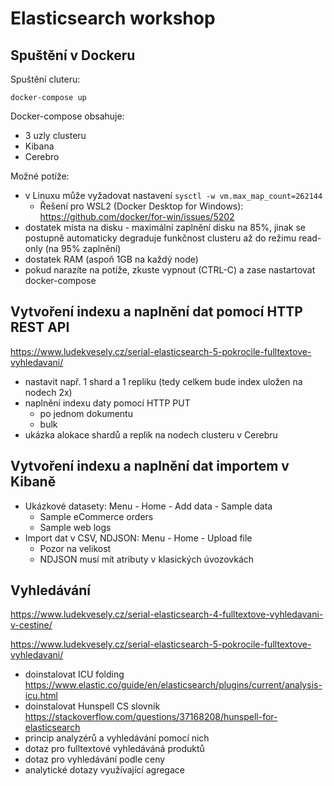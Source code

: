 # Elasticsearch workshop

## Spuštění v Dockeru

Spuštění cluteru:

`docker-compose up`

Docker-compose obsahuje:
* 3 uzly clusteru
* Kibana
* Cerebro

Možné potíže:
* v Linuxu může vyžadovat nastavení `sysctl -w vm.max_map_count=262144`
  * Řešení pro WSL2 (Docker Desktop for Windows): https://github.com/docker/for-win/issues/5202
* dostatek místa na disku - maximální zaplnění disku na 85%, jinak se postupně automaticky degraduje funkčnost clusteru až do režimu read-only (na 95% zaplnění)
* dostatek RAM (aspoň 1GB na každý node)
* pokud narazíte na potíže, zkuste vypnout (CTRL-C) a zase nastartovat docker-compose

## Vytvoření indexu a naplnění dat pomocí HTTP REST API

https://www.ludekvesely.cz/serial-elasticsearch-5-pokrocile-fulltextove-vyhledavani/

* nastavit např. 1 shard a 1 repliku (tedy celkem bude index uložen na nodech 2x)
* naplnění indexu daty pomocí HTTP PUT
  * po jednom dokumentu
  * bulk
* ukázka alokace shardů a replik na nodech clusteru v Cerebru  

## Vytvoření indexu a naplnění dat importem v Kibaně

* Ukázkové datasety: Menu - Home - Add data - Sample data
  * Sample eCommerce orders
  * Sample web logs
* Import dat v CSV, NDJSON: Menu - Home - Upload file
  * Pozor na velikost
  * NDJSON musí mít atributy v klasických úvozovkách

## Vyhledávání

https://www.ludekvesely.cz/serial-elasticsearch-4-fulltextove-vyhledavani-v-cestine/

https://www.ludekvesely.cz/serial-elasticsearch-5-pokrocile-fulltextove-vyhledavani/

* doinstalovat ICU folding  https://www.elastic.co/guide/en/elasticsearch/plugins/current/analysis-icu.html
* doinstalovat Hunspell CS slovnik https://stackoverflow.com/questions/37168208/hunspell-for-elasticsearch
* princip analyzérů a vyhledávání pomocí nich
* dotaz pro fulltextové vyhledáváná produktů
* dotaz pro vyhledávání podle ceny
* analytické dotazy využívající agregace

